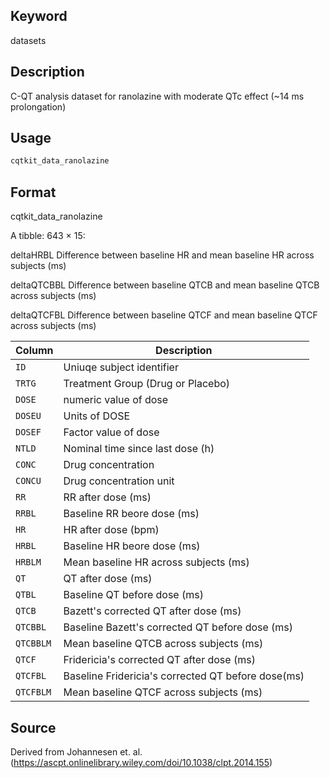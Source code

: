 ## Keyword

datasets

## Description

C-QT analysis dataset for ranolazine with moderate QTc effect (~14 ms prolongation)

## Usage

```r
cqtkit_data_ranolazine
```

## Format

cqtkit_data_ranolazine

A tibble: 643 × 15:

deltaHRBL Difference between baseline HR and mean baseline HR across subjects (ms)

deltaQTCBBL Difference between baseline QTCB and mean baseline QTCB across subjects (ms)

deltaQTCFBL Difference between baseline QTCF and mean baseline QTCF across subjects (ms)

| Column | Description |
|--------|-------------|
| `ID` | Uniuqe subject identifier |
| `TRTG` | Treatment Group (Drug or Placebo) |
| `DOSE` | numeric value of dose |
| `DOSEU` | Units of DOSE |
| `DOSEF` | Factor value of dose |
| `NTLD` | Nominal time since last dose (h) |
| `CONC` | Drug concentration |
| `CONCU` | Drug concentration unit |
| `RR` | RR after dose (ms) |
| `RRBL` | Baseline RR beore dose (ms) |
| `HR` | HR after dose (bpm) |
| `HRBL` | Baseline HR beore dose (ms) |
| `HRBLM` | Mean baseline HR across subjects (ms) |
| `QT` | QT after dose (ms) |
| `QTBL` | Baseline QT before dose (ms) |
| `QTCB` | Bazett's corrected QT after dose (ms) |
| `QTCBBL` | Baseline Bazett's corrected QT before dose (ms) |
| `QTCBBLM` | Mean baseline QTCB across subjects (ms) |
| `QTCF` | Fridericia's corrected QT after dose (ms) |
| `QTCFBL` | Baseline Fridericia's corrected QT before dose(ms) |
| `QTCFBLM` | Mean baseline QTCF across subjects (ms) |

## Source

Derived from Johannesen et. al. (https://ascpt.onlinelibrary.wiley.com/doi/10.1038/clpt.2014.155)


